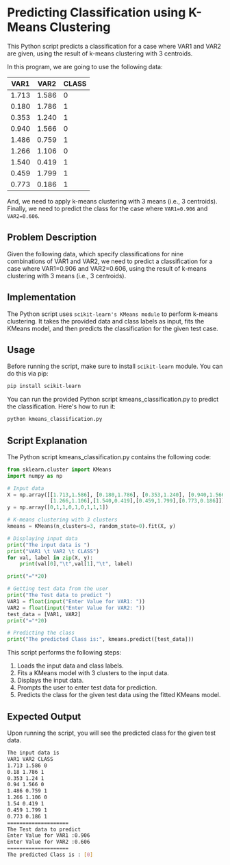 # Predicting Classification using K-Means Clustering

This Python script predicts a classification for a case where VAR1 and VAR2 are given, using the result of k-means clustering with 3 centroids.

In this program, we are going to use the following data:

| VAR1  | VAR2  | CLASS |
|-------|-------|-------|
| 1.713 | 1.586 |   0   |
| 0.180 | 1.786 |   1   |
| 0.353 | 1.240 |   1   |
| 0.940 | 1.566 |   0   |
| 1.486 | 0.759 |   1   |
| 1.266 | 1.106 |   0   |
| 1.540 | 0.419 |   1   |
| 0.459 | 1.799 |   1   |
| 0.773 | 0.186 |   1   |

And, we need to apply k-means clustering with 3 means (i.e., 3 centroids). Finally, we need to predict the class for the case where `VAR1=0.906` and `VAR2=0.606`.

## Problem Description

Given the following data, which specify classifications for nine combinations of VAR1 and VAR2, we need to predict a classification for a case where VAR1=0.906 and VAR2=0.606, using the result of k-means clustering with 3 means (i.e., 3 centroids).

## Implementation

The Python script uses `scikit-learn's KMeans module` to perform k-means clustering. It takes the provided data and class labels as input, fits the KMeans model, and then predicts the classification for the given test case.

## Usage

Before running the script, make sure to install `scikit-learn` module. You can do this via pip:

```bash
pip install scikit-learn
```

You can run the provided Python script kmeans_classification.py to predict the classification. Here's how to run it:
 ```bash
 python kmeans_classification.py
```
## Script Explanation
The Python script kmeans_classification.py contains the following code:

```python
from sklearn.cluster import KMeans
import numpy as np

# Input data
X = np.array([[1.713,1.586], [0.180,1.786], [0.353,1.240], [0.940,1.566], [1.486,0.759],
              [1.266,1.106],[1.540,0.419],[0.459,1.799],[0.773,0.186]])
y = np.array([0,1,1,0,1,0,1,1,1])

# K-means clustering with 3 clusters
kmeans = KMeans(n_clusters=3, random_state=0).fit(X, y)

# Displaying input data
print("The input data is ")
print("VAR1 \t VAR2 \t CLASS")
for val, label in zip(X, y):
    print(val[0],"\t",val[1],"\t", label)

print("="*20)

# Getting test data from the user
print("The Test data to predict ")
VAR1 = float(input("Enter Value for VAR1: "))
VAR2 = float(input("Enter Value for VAR2: "))
test_data = [VAR1, VAR2]
print("="*20)

# Predicting the class
print("The predicted Class is:", kmeans.predict([test_data]))

```
This script performs the following steps:

1. Loads the input data and class labels.
2. Fits a KMeans model with 3 clusters to the input data.
3. Displays the input data.
4. Prompts the user to enter test data for prediction.
5. Predicts the class for the given test data using the fitted KMeans model.

## Expected Output

Upon running the script, you will see the predicted class for the given test data.

```bash
The input data is
VAR1 VAR2 CLASS
1.713 1.586 0
0.18 1.786 1
0.353 1.24 1
0.94 1.566 0
1.486 0.759 1
1.266 1.106 0
1.54 0.419 1
0.459 1.799 1
0.773 0.186 1
====================
The Test data to predict
Enter Value for VAR1 :0.906
Enter Value for VAR2 :0.606
====================
The predicted Class is : [0]

```